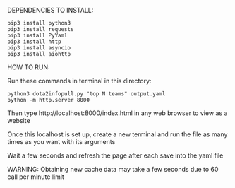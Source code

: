 DEPENDENCIES TO INSTALL:

```
pip3 install python3
pip3 install requests
pip3 install PyYaml
pip3 install http
pip3 install asyncio
pip3 install aiohttp
```

HOW TO RUN:

Run these commands in terminal in this directory:

```
python3 dota2infopull.py "top N teams" output.yaml
python -m http.server 8000
```

Then type http://localhost:8000/index.html in any web browser to view as a website

Once this localhost is set up, create a new terminal and run the file as many times as you want with its arguments

Wait a few seconds and refresh the page after each save into the yaml file

WARNING: Obtaining new cache data may take a few seconds due to 60 call per minute limit
